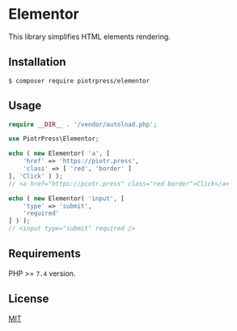 # Elementor

This library simplifies HTML elements rendering.

## Installation

```shell
$ composer require piotrpress/elementor
```

## Usage

```php
require __DIR__ . '/vendor/autoload.php';

use PiotrPress\Elementor;

echo ( new Elementor( 'a', [ 
    'href' => 'https://piotr.press',
    'class' => [ 'red', 'border' ]
], 'Click' ) );
// <a href="https://piotr.press" class="red border">Click</a>

echo ( new Elementor( 'input', [
    'type' => 'submit',
    'required'
] ) );
// <input type="submit" required />
```

## Requirements

PHP >= `7.4` version.

## License

[MIT](license.txt)